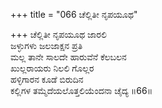 +++
title = "066 ಚೆಲ್ಲಿತೀ ನೃಪಯೂಥ"

+++
ಚೆಲ್ಲಿತೀ ನೃಪಯೂಥ ಜಾರಲಿ  
ಜಳ್ಳುಗಳು ಜಲಜಾಕ್ಷನ ಪ್ರತಿ  
ಮಲ್ಲ ತಾನೇ ಸಾಲದೇ ಹಾರುವೆನೆ ಕೆಲಬಲನ  
ಖುಲ್ಲರಾಯರು ನಿಲಲಿ ಗೊಲ್ಲರ   
ಹಳ್ಳಿಗಾರನ ಕೂಡೆ ಬಿರುದಿನ  
ಕಲ್ಲಿಗಳ ತಮ್ಮೆದೆಯಲೊತ್ತಲಿಯೆಂದನಾ ಚೈದ್ಯ      ॥66॥